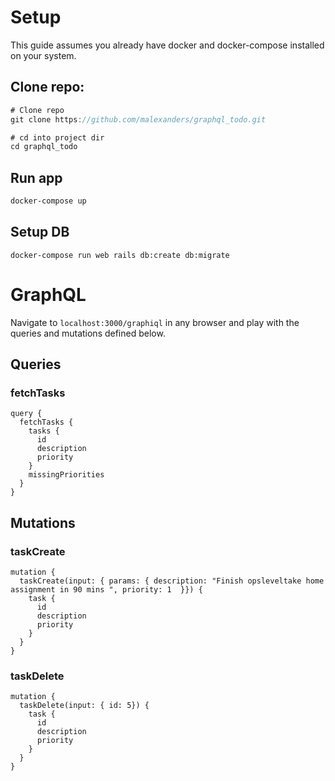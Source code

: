 # Setup

This guide assumes you already have docker and docker-compose installed on your system.

## **Clone repo:**

```jsx
# Clone repo
git clone https://github.com/malexanders/graphql_todo.git

# cd into project dir
cd graphql_todo
```

## Run app

```bash
docker-compose up
```

## Setup DB

```
docker-compose run web rails db:create db:migrate
```

# GraphQL
Navigate to `localhost:3000/graphiql` in any browser and play with the queries and mutations defined below. 


## Queries
### fetchTasks
```
query {
  fetchTasks {
    tasks {
      id
      description
      priority
    }
    missingPriorities
  }
}
```

## Mutations
### taskCreate
```
mutation {
  taskCreate(input: { params: { description: "Finish opsleveltake home assignment in 90 mins ", priority: 1  }}) {
    task {
      id
      description
      priority
    }
  }
}
```
### taskDelete
```
mutation {
  taskDelete(input: { id: 5}) {
    task {
      id
      description
      priority
    }
  }
}
```

